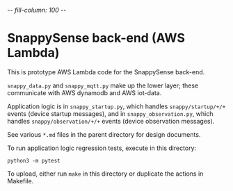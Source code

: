 -*- fill-column: 100 -*-

# SnappySense back-end (AWS Lambda)

This is prototype AWS Lambda code for the SnappySense back-end.

`snappy_data.py` and `snappy_mqtt.py` make up the lower layer; these communicate with AWS dynamodb and
AWS iot-data.

Application logic is in `snappy_startup.py`, which handles `snappy/startup/+/+` events (device
startup messages), and in `snappy_observation.py`, which handles `snappy/observation/+/+` events
(device observation messages).

See various `*.md` files in the parent directory for design documents.

To run application logic regression tests, execute in this directory:
```
python3 -m pytest
```

To upload, either run `make` in this directory or duplicate the actions in Makefile.
